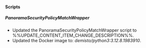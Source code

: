 
#### Scripts

##### PanoramaSecurityPolicyMatchWrapper

- Updated the PanoramaSecurityPolicyMatchWrapper script to %%UPDATE_CONTENT_ITEM_CHANGE_DESCRIPTION%%.
- Updated the Docker image to: *demisto/python3:3.12.8.1983910*.


